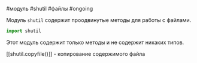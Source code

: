 #модуль #shutil #файлы #ongoing


Модуль `shutil` содержит проодвинутые методы для работы с файлами.
```python
import shutil
```

Этот модуль содержит только методы и не содержит никаких типов.

[[shutil.copyfile()]] - копирование содержимого файла